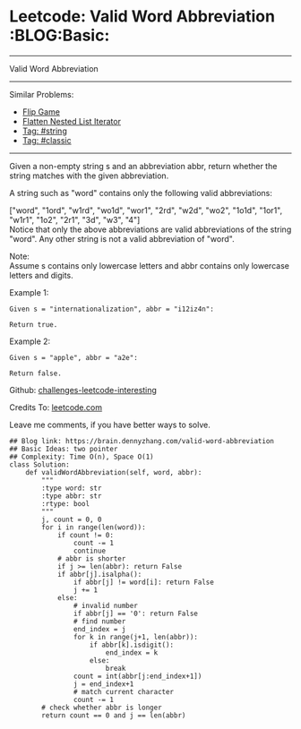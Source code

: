 # Leetcode: Valid Word Abbreviation     :BLOG:Basic:


---

Valid Word Abbreviation  

---

Similar Problems:  
-   [Flip Game](https://brain.dennyzhang.com/flip-game)
-   [Flatten Nested List Iterator](https://brain.dennyzhang.com/flatten-nested-list-iterator)
-   [Tag: #string](https://brain.dennyzhang.com/tag/string)
-   [Tag: #classic](https://brain.dennyzhang.com/tag/classic)

---

Given a non-empty string s and an abbreviation abbr, return whether the string matches with the given abbreviation.  

A string such as "word" contains only the following valid abbreviations:  

["word", "1ord", "w1rd", "wo1d", "wor1", "2rd", "w2d", "wo2", "1o1d", "1or1", "w1r1", "1o2", "2r1", "3d", "w3", "4"]  
Notice that only the above abbreviations are valid abbreviations of the string "word". Any other string is not a valid abbreviation of "word".  

Note:  
Assume s contains only lowercase letters and abbr contains only lowercase letters and digits.  

Example 1:  

    Given s = "internationalization", abbr = "i12iz4n":
    
    Return true.

Example 2:  

    Given s = "apple", abbr = "a2e":
    
    Return false.

Github: [challenges-leetcode-interesting](https://github.com/DennyZhang/challenges-leetcode-interesting/tree/master/valid-word-abbreviation)  

Credits To: [leetcode.com](https://leetcode.com/problems/valid-word-abbreviation/description/)  

Leave me comments, if you have better ways to solve.  

    ## Blog link: https://brain.dennyzhang.com/valid-word-abbreviation
    ## Basic Ideas: two pointer
    ## Complexity: Time O(n), Space O(1)
    class Solution:
        def validWordAbbreviation(self, word, abbr):
            """
            :type word: str
            :type abbr: str
            :rtype: bool
            """
            j, count = 0, 0
            for i in range(len(word)):
                if count != 0:
                    count -= 1
                    continue
                # abbr is shorter
                if j >= len(abbr): return False
                if abbr[j].isalpha():
                    if abbr[j] != word[i]: return False
                    j += 1
                else:
                    # invalid number
                    if abbr[j] == '0': return False
                    # find number
                    end_index = j
                    for k in range(j+1, len(abbr)):
                        if abbr[k].isdigit():
                            end_index = k
                        else:
                            break
                    count = int(abbr[j:end_index+1])
                    j = end_index+1
                    # match current character
                    count -= 1
            # check whether abbr is longer
            return count == 0 and j == len(abbr)